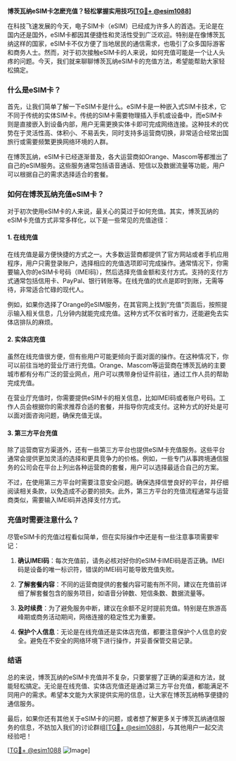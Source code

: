 **博茨瓦纳eSIM卡怎麽充值？轻松掌握实用技巧[[TG💪+ @esim1088](https://t.me/s/esim1088)]**

在科技飞速发展的今天，电子SIM卡（eSIM）已经成为许多人的首选。无论是在国内还是国外，eSIM卡都因其便捷性和灵活性受到广泛欢迎。特别是在像博茨瓦纳这样的国家，eSIM卡不仅方便了当地居民的通信需求，也吸引了众多国际游客和商务人士。然而，对于初次接触eSIM卡的人来说，如何充值可能是一个让人头疼的问题。今天，我们就来聊聊博茨瓦纳eSIM卡的充值方法，希望能帮助大家轻松搞定。

### 什么是eSIM卡？

首先，让我们简单了解一下eSIM卡是什么。eSIM卡是一种嵌入式SIM卡技术，它不同于传统的实体SIM卡。传统的SIM卡需要物理插入手机或设备中，而eSIM卡则是直接嵌入到设备内部，用户无需更换实体卡即可完成网络连接。这种技术的优势在于灵活性高、体积小、不易丢失，同时支持多运营商切换，非常适合经常出国旅行或需要频繁更换网络环境的人群。

在博茨瓦纳，eSIM卡已经逐渐普及，各大运营商如Orange、Mascom等都推出了自己的eSIM服务。这些服务通常包括语音通话、短信以及数据流量等功能，用户可以根据自己的需求选择适合的套餐。

### 如何在博茨瓦纳充值eSIM卡？

对于初次使用eSIM卡的人来说，最关心的莫过于如何充值。其实，博茨瓦纳的eSIM卡充值方式非常多样化，以下是一些常见的充值途径：

#### 1. 在线充值

在线充值是最方便快捷的方式之一。大多数运营商都提供了官方网站或者手机应用程序，用户只需登录账户，选择相应的充值选项即可完成操作。通常情况下，你需要输入你的eSIM卡号码（IMEI码），然后选择充值金额和支付方式。支持的支付方式通常包括信用卡、PayPal、银行转账等。在线充值的优点是即时到账，无需等待，非常适合忙碌的现代人。

例如，如果你选择了Orange的eSIM服务，在其官网上找到“充值”页面后，按照提示输入相关信息，几分钟内就能完成充值。这种方式不仅省时省力，还能避免去实体店排队的麻烦。

#### 2. 实体店充值

虽然在线充值很方便，但有些用户可能更倾向于面对面的操作。在这种情况下，你可以前往当地的营业厅进行充值。Orange、Mascom等运营商在博茨瓦纳的主要城市都有分布广泛的营业网点，用户可以携带身份证件前往，通过工作人员的帮助完成充值。

在营业厅充值时，你需要提供eSIM卡的相关信息，比如IMEI码或者账户号码。工作人员会根据你的需求推荐合适的套餐，并指导你完成支付。这种方式的好处是可以面对面咨询问题，确保充值无误。

#### 3. 第三方平台充值

除了运营商官方渠道外，还有一些第三方平台也提供eSIM卡充值服务。这些平台通常会提供更加灵活的选择和更具竞争力的价格。例如，一些专门从事跨境通信服务的公司会在平台上列出各种运营商的套餐，用户可以选择最适合自己的方案。

不过，在使用第三方平台时需要注意安全问题。确保选择信誉良好的平台，并仔细阅读相关条款，以免造成不必要的损失。此外，第三方平台的充值流程通常与运营商类似，需要输入IMEI码并选择支付方式。

### 充值时需要注意什么？

尽管eSIM卡的充值过程看似简单，但在实际操作中还是有一些注意事项需要牢记：

1. **确认IMEI码**：每次充值前，请务必核对好你的eSIM卡IMEI码是否正确。IMEI码是设备的唯一标识符，错误的IMEI码可能导致充值失败。
   
2. **了解套餐内容**：不同的运营商提供的套餐内容可能有所不同，建议在充值前详细了解套餐包含的服务项目，如语音分钟数、短信条数、数据流量等。

3. **及时续费**：为了避免服务中断，建议在余额不足时提前充值。特别是在旅游高峰期或商务活动期间，网络连接的稳定性尤为重要。

4. **保护个人信息**：无论是在线充值还是实体店充值，都要注意保护个人信息的安全。避免在不安全的网络环境下进行操作，并妥善保管交易记录。

### 结语

总的来说，博茨瓦纳的eSIM卡充值并不复杂，只要掌握了正确的渠道和方法，就能轻松搞定。无论是在线充值、实体店充值还是通过第三方平台充值，都能满足不同用户的需求。希望本文能为大家提供实用的信息，让大家在博茨瓦纳畅享便捷的通信服务。

最后，如果你还有其他关于eSIM卡的问题，或者想了解更多关于博茨瓦纳通信服务的信息，不妨加入我们的讨论群组[[TG💪+ @esim1088](https://t.me/s/esim1088)]，与其他用户一起交流经验吧！

[[TG💪+ @esim1088](https://t.me/s/esim1088) ![Image](https://i.postimg.cc/4NQfJmqS/Snipaste-2025-05-13-00-14-12.png)]